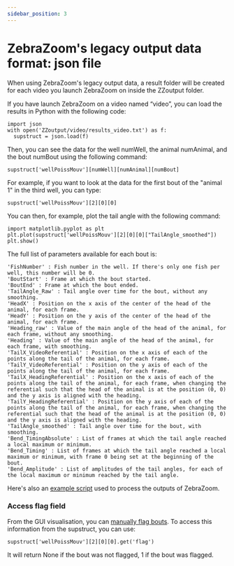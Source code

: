 ```yaml
---
sidebar_position: 3
---
```


# ZebraZoom's legacy output data format: json file

When using ZebraZoom's legacy output data, a result folder will be created for each video you launch ZebraZoom on inside the ZZoutput folder.

If you have launch ZebraZoom on a video named “video”, you can load the results in Python with the following code:
```
import json
with open('ZZoutput/video/results_video.txt') as f:
  supstruct = json.load(f)
```

Then, you can see the data for the well numWell, the animal numAnimal, and the bout numBout using the following command: 
```
supstruct['wellPoissMouv'][numWell][numAnimal][numBout]
```

For example, if you want to look at the data for the first bout of the "animal 1" in the third well, you can type:
```
supstruct['wellPoissMouv'][2][0][0]
```

You can then, for example, plot the tail angle with the following command:

```
import matplotlib.pyplot as plt
plt.plot(supstruct['wellPoissMouv'][2][0][0]["TailAngle_smoothed"])
plt.show()
```

The full list of parameters available for each bout is:

```
'FishNumber' : Fish number in the well. If there's only one fish per well, this number will be 0.
'BoutStart' : Frame at which the bout started.
'BoutEnd' : Frame at which the bout ended.
'TailAngle_Raw' : Tail angle over time for the bout, without any smoothing.
'HeadX' : Position on the x axis of the center of the head of the animal, for each frame.
'HeadY' : Position on the y axis of the center of the head of the animal, for each frame.
'Heading_raw' : Value of the main angle of the head of the animal, for each frame, without any smoothing.
'Heading' : Value of the main angle of the head of the animal, for each frame, with smoothing.
'TailX_VideoReferential' : Position on the x axis of each of the points along the tail of the animal, for each frame.
'TailY_VideoReferential' : Position on the y axis of each of the points along the tail of the animal, for each frame.
'TailX_HeadingReferential' : Position on the x axis of each of the points along the tail of the animal, for each frame, when changing the referential such that the head of the animal is at the position (0, 0) and the y axis is aligned with the heading.
'TailY_HeadingReferential' : Position on the y axis of each of the points along the tail of the animal, for each frame, when changing the referential such that the head of the animal is at the position (0, 0) and the y axis is aligned with the heading.
'TailAngle_smoothed' : Tail angle over time for the bout, with smoothing.
'Bend_TimingAbsolute' : List of frames at which the tail angle reached a local maximum or minimum.
'Bend_Timing' : List of frames at which the tail angle reached a local maximum or minimum, with frame 0 being set at the beginning of the bout.
'Bend_Amplitude' : List of amplitudes of the tail angles, for each of the local maximum or minimum reached by the tail angle.
```

Here's also an [example script](https://github.com/oliviermirat/ZebraZoom/blob/master/readAndAnalyzeZZoutputWithPython/readBouts.py) used to process the outputs of ZebraZoom.

### Access flag field

From the GUI visualisation, you can [manually flag bouts](https://zebrazoom.org/documentation/docs/resultsCheck/flags). To access this information from the supstruct, you can use:

```
supstruct['wellPoissMouv'][2][0][0].get('flag')
```

It will return None if the bout was not flagged, 1 if the bout was flagged.
